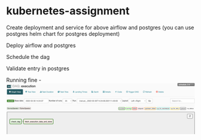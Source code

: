 # kubernetes-assignment


Create deployment and service for above airflow and postgres (you can use postgres helm chart for postgres deployment)

Deploy airflow and postgres

Schedule the dag

Validate entry in postgres


Running fine - 
![Image](https://github.com/Satyaprkash-Sigmoid/Kubernetes-assignment/blob/master/Airflow_running_on_Kubernetes.png)
